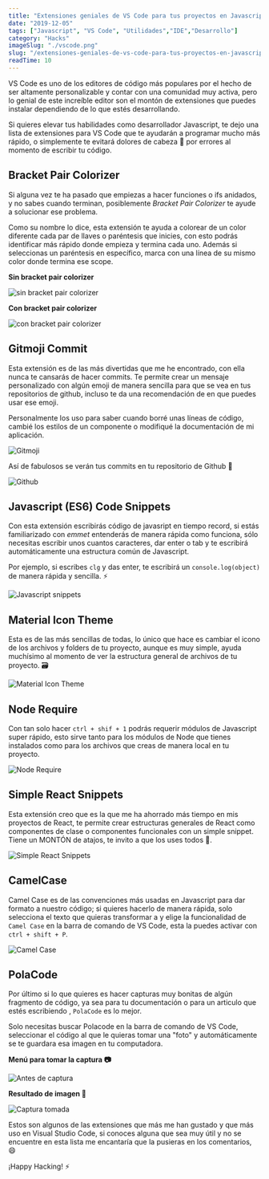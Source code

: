 ```yaml
---
title: "Extensiones geniales de VS Code para tus proyectos en Javascript"
date: "2019-12-05"
tags: ["Javascript", "VS Code", "Utilidades","IDE","Desarrollo"]
category: "Hacks"
imageSlug: "./vscode.png"
slug: "/extensiones-geniales-de-vs-code-para-tus-proyectos-en-javascript"
readTime: 10
---
```


VS Code es uno de los editores de código más populares por el hecho de ser altamente personalizable y contar con una comunidad muy activa, pero lo genial de este increíble editor son el montón de extensiones que puedes instalar dependiendo de lo que estés desarrollando.

Si quieres elevar tus habilidades como desarrollador Javascript, te dejo una lista de extensiones para VS Code que te ayudarán a programar mucho más rápido, o simplemente te evitará dolores de cabeza 🤯 por errores al momento de escribir tu código.

## Bracket Pair Colorizer

Si alguna vez te ha pasado que empiezas a hacer funciones o ifs anidados, y no sabes cuando terminan, posiblemente *Bracket Pair Colorizer* te ayude a solucionar ese problema. 

Como su nombre lo dice, esta extensión te ayuda a colorear de un color diferente cada par de llaves o paréntesis que inicies, con esto podrás identificar más rápido donde empieza y termina cada uno. Además si seleccionas un paréntesis en específico, marca con una línea de su mismo color donde termina ese scope.

**Sin bracket pair colorizer**

![sin bracket pair colorizer](https://imagizer.imageshack.com/img924/605/PxAVS2.png)
 
**Con bracket pair colorizer**

![con bracket pair colorizer](https://imagizer.imageshack.com/img924/7253/smhxjn.png)

## Gitmoji Commit
Esta extensión es de las más divertidas que me he encontrado, con ella nunca te cansarás de hacer commits. Te permite crear un mensaje personalizado con algún emoji de manera sencilla para que se vea en tus repositorios de github, incluso te da una recomendación de en que puedes usar ese emoji. 

Personalmente los uso para saber cuando borré unas líneas de código, cambié los estilos de un componente o modifiqué la documentación de mi aplicación. 

 ![Gitmoji](https://imagizer.imageshack.com/img921/2831/OunyJV.png) 

Así de fabulosos se verán tus commits en tu repositorio de Github 💅

![Github](https://imagizer.imageshack.com/img924/7055/8LlrOq.png)

## Javascript (ES6) Code Snippets

Con esta extensión escribirás código de javasript en tiempo record, si estás familiarizado con *emmet* entenderás de manera rápida como funciona, sólo necesitas escribir unos cuantos caracteres, dar enter o tab y te escribirá automáticamente una estructura común de Javascript. 

Por ejemplo, si escribes `clg` y das enter, te escribirá un `console.log(object)` de manera rápida y sencilla. ⚡

![Javascript snippets](https://imagizer.imageshack.com/img921/4372/cxvM7d.gif) 
  

## Material Icon Theme

Esta es de las más sencillas de todas, lo único que hace es cambiar el icono de los archivos y folders de tu proyecto, aunque es muy simple, ayuda muchísimo al momento de ver la estructura general de archivos de tu proyecto. 🗃

![Material Icon Theme](https://imagizer.imageshack.com/img921/1576/PmREnT.png)


## Node Require

Con tan solo hacer `ctrl + shif + 1` podrás requerir módulos de Javascript super rápido, esto sirve tanto para los módulos de Node que tienes instalados como para los archivos que creas de manera local en tu proyecto.

![Node Require](https://raw.githubusercontent.com/tgreen7/vscode_extension_node_require/master/resources/images/nodeRequire.gif)
 

## Simple React Snippets

Esta extensión creo que es la que me ha ahorrado más tiempo en mis proyectos de React, te permite crear estructuras generales de React como componentes de clase o componentes funcionales con un simple snippet. Tiene un MONTÓN de atajos, te invito a que los uses todos 💪. 

![Simple React Snippets](https://imagizer.imageshack.com/img921/6864/2xWTzl.gif)


## CamelCase

Camel Case es de las convenciones más usadas en Javascript para dar formato a nuestro código; si quieres hacerlo de manera rápida, solo selecciona el texto que quieras transformar a y elige la funcionalidad de `Camel Case` en la barra de comando de VS Code, esta la puedes activar con `ctrl + shift + P`.

![Camel Case](https://imagizer.imageshack.com/img921/7057/8eMUk4.gif)

## PolaCode 

Por último si lo que quieres es hacer capturas muy bonitas de algún fragmento de código, ya sea para tu documentación o para un articulo que estés escribiendo , `PolaCode` es lo mejor. 

Solo necesitas buscar Polacode en la barra de comando de VS Code, seleccionar el código al que le quieras tomar una "foto" y automáticamente se te guardara esa imagen en tu computadora.

**Menú para tomar la captura 📷**

![Antes de captura](https://imagizer.imageshack.com/img923/8707/AyHBOc.png)

**Resultado de imagen 📸**

![Captura tomada](https://imagizer.imageshack.com/img921/4319/TNSGNd.png)

Estos son algunos de las extensiones que más me han gustado y que más uso en Visual Studio Code, si conoces alguna que sea muy útil y no se encuentre en esta lista me encantaría que la pusieras en los comentarios, 😄

¡Happy Hacking! ⚡